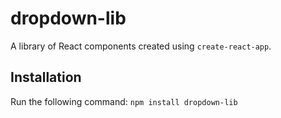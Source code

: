 # dropdown-lib

A library of React components created using `create-react-app`.

## Installation

Run the following command:
`npm install dropdown-lib`
